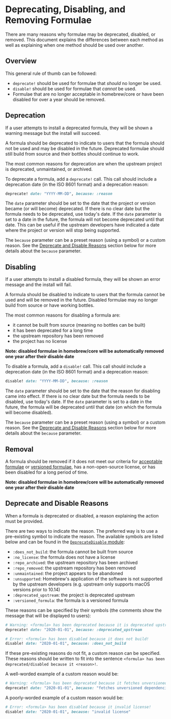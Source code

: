 # Deprecating, Disabling, and Removing Formulae

There are many reasons why formulae may be deprecated, disabled, or removed. This document explains the differences between each method as well as explaining when one method should be used over another.

## Overview

This general rule of thumb can be followed:

- `deprecate!` should be used for formulae that _should_ no longer be used.
- `disable!` should be used for formulae that _cannot_ be used.
- Formulae that are no longer acceptable in homebrew/core or have been disabled for over a year should be removed.

## Deprecation

If a user attempts to install a deprecated formula, they will be shown a warning message but the install will succeed.

A formula should be deprecated to indicate to users that the formula should not be used and may be disabled in the future. Deprecated formulae should still build from source and their bottles should continue to work.

The most common reasons for deprecation are when the upstream project is deprecated, unmaintained, or archived.

To deprecate a formula, add a `deprecate!` call. This call should include a deprecation date (in the ISO 8601 format) and a deprecation reason:

```ruby
deprecate! date: "YYYY-MM-DD", because: :reason
```

The `date` parameter should be set to the date that the project or version became (or will become) deprecated. If there is no clear date but the formula needs to be deprecated, use today's date. If the `date` parameter is set to a date in the future, the formula will not become deprecated until that date. This can be useful if the upstream developers have indicated a date where the project or version will stop being supported.

The `because` parameter can be a preset reason (using a symbol) or a custom reason. See the [Deprecate and Disable Reasons](#deprecate-and-disable-reasons) section below for more details about the `because` parameter.

## Disabling

If a user attempts to install a disabled formula, they will be shown an error message and the install will fail.

A formula should be disabled to indicate to users that the formula cannot be used and will be removed in the future. Disabled formulae may no longer build from source or have working bottles.

The most common reasons for disabling a formula are:

- it cannot be built from source (meaning no bottles can be built)
- it has been deprecated for a long time
- the upstream repository has been removed
- the project has no license

**Note: disabled formulae in homebrew/core will be automatically removed one year after their disable date**

To disable a formula, add a `disable!` call. This call should include a deprecation date (in the ISO 8601 format) and a deprecation reason:

```ruby
disable! date: "YYYY-MM-DD", because: :reason
```

The `date` parameter should be set to the date that the reason for disabling came into effect. If there is no clear date but the formula needs to be disabled, use today's date. If the `date` parameter is set to a date in the future, the formula will be deprecated until that date (on which the formula will become disabled).

The `because` parameter can be a preset reason (using a symbol) or a custom reason. See the [Deprecate and Disable Reasons](#deprecate-and-disable-reasons) section below for more details about the `because` parameter.

## Removal

A formula should be removed if it does not meet our criteria for [acceptable formulae](Acceptable-Formulae.md) or [versioned formulae](Versions.md), has a non-open-source license, or has been disabled for a long period of time.

**Note: disabled formulae in homebrew/core will be automatically removed one year after their disable date**

## Deprecate and Disable Reasons

When a formula is deprecated or disabled, a reason explaining the action must be provided.

There are two ways to indicate the reason. The preferred way is to use a pre-existing symbol to indicate the reason. The available symbols are listed below and can be found in the [`DeprecateDisable` module](https://rubydoc.brew.sh/DeprecateDisable.html#DEPRECATE_DISABLE_REASONS-constant):

- `:does_not_build`: the formula cannot be built from source
- `:no_license`: the formula does not have a license
- `:repo_archived`: the upstream repository has been archived
- `:repo_removed`: the upstream repository has been removed
- `:unmaintained`: the project appears to be abandoned
- `:unsupported`: Homebrew's application of the software is not supported by the upstream developers (e.g. upstream only supports macOS versions prior to 10.14)
- `:deprecated_upstream`: the project is deprecated upstream
- `:versioned_formula`: the formula is a versioned formula

These reasons can be specified by their symbols (the comments show the message that will be displayed to users):

```ruby
# Warning: <formula> has been deprecated because it is deprecated upstream!
deprecate! date: "2020-01-01", because: :deprecated_upstream
```

```ruby
# Error: <formula> has been disabled because it does not build!
disable! date: "2020-01-01", because: :does_not_build
```

If these pre-existing reasons do not fit, a custom reason can be specified. These reasons should be written to fit into the sentence `<formula> has been deprecated/disabled because it <reason>!`.

A well-worded example of a custom reason would be:

```ruby
# Warning: <formula> has been deprecated because it fetches unversioned dependencies at runtime!
deprecate! date: "2020-01-01", because: "fetches unversioned dependencies at runtime"
```

A poorly-worded example of a custom reason would be:

```ruby
# Error: <formula> has been disabled because it invalid license!
disable! date: "2020-01-01", because: "invalid license"
```
